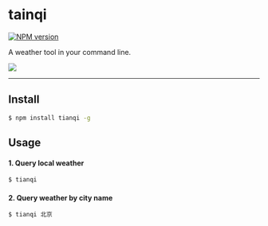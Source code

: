 # tainqi

[![NPM version](https://img.shields.io/npm/v/tianqi.svg?style=flat)](https://npmjs.org/package/tianqi)

A weather tool in your command line. 

![](http://images2015.cnblogs.com/blog/463864/201511/463864-20151106221827258-2005760871.jpg)

---

## Install

```bash
$ npm install tianqi -g
```

## Usage

#### 1. Query local weather

```bash
$ tianqi
```

#### 2. Query weather by city name

```bash
$ tianqi 北京
```

